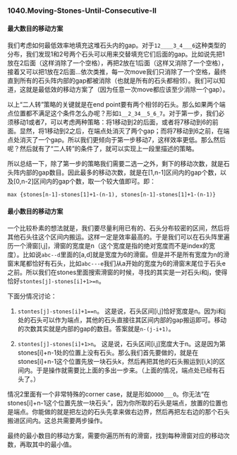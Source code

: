 ### 1040.Moving-Stones-Until-Consecutive-II

#### 最大数目的移动方案

我们考虑如何最低效率地填充这堆石头内的gap。对于```12____3_4___6```这种类型的分布，我们发现1和2号两个石头可以用来交替填充它们后面的gap。比如说先把1放在2后面（这样消除了一个空格），再把2放在1后面（这样又消除了一个空格），接着又可以把1放在2后面...依次类推，每一次move我们只消除了一个空格，最终直到所有的石头阵内部的gap都被消除（也就是所有的石头都相邻）。我们可以知道，这就是最低效的移动方案了（因为任意一次move都应该至少消除一个gap）。

以上“二人转”策略的关键就是在end point要有两个相邻的石头。那么如果两个端点位置都不满足这个条件怎么办呢？形如```1__2_34__5_6_7```。对于第一步，我们必须移动1或者7，可以考虑两种策略：将1移动到2的后面，或者将7移动到6的前面。显然，将1移动到2之后，在端点处消灭了两个gap；而将7移动到6之前，在端点处消灭了一个gap。所以我们更倾向于第一步移动7，这样效率更低。那么然后呢？然后就有了“二人转”的条件了，就可以实现上一段里描述的策略。

所以总结一下，除了第一步的策略我们需要二选一之外，剩下的移动次数，就是石头阵内部的gap数目。因此最多的移动次数，就是在[1,n-1]区间内的gap个数，以及[0,n-2]区间内的gap个数，取一个较大值即可。即：
```
max {stones[n-1]-stones[1]+1-(n-1), stones[n-1]-stones[1]+1-(n-1)}
```

#### 最小数目的移动方案
一个比较朴素的想法就是，我们要尽量利用已有的、石头分布较密的区间，然后将其他石头往这个区间内搬运。这样一定是效率最高的。于是我们可以在石头阵里遍历一个滑窗[i,j]，滑窗的宽度是n（这个宽度是指的绝对宽度而不是index的宽度）。比如说```abc--d```里面的[a,d]就是宽度为6的滑窗。但是并不是所有宽度为n的滑窗末尾都恰好有石头，比如```abc---e```我们从a开始的宽度为6的滑窗末尾位于石头e之前。所以我们在stones里面搜索滑窗的时候，寻找的其实是一对石头i和j，使得恰好```stontes[j]-stones[i]+1>=n```。

下面分情况讨论：

1. ```stontes[j]-stones[i]+1==n```。 这是说，石头区间[i,j]恰好宽度是n。因为i和j处的石头可以作为端点，其他的石头直接往其区间内部的gap搬运即可。移动的次数其实就是内部的gap的数目。答案就是```n-(j-i+1)```。

2. ```stontes[j]-stones[i]+1>n```。 这是说，石头区间[i,j]宽度大于n。这是因为第stones[i]+n-1处的位置上没有石头。那么我们首先要做的，就是在stones[i]+n-1这个位置先放一块石头k，然后再把其他的石头搬运到[i,k]的区间内。于是操作就需要比上面的多出一步来。（上面的情况，端点处已经有石头了。）

情况2里面有一个非常特殊的corner case，就是形如```OOOO___O```。你无法“在stones[i]+n-1这个位置先放一块石头”，因为你所取的石头是端点，放置的位置也是端点。你能做的就是把左边的石头先拿来做右边界，然后再把左右边的那个石头搬进区间内。这总共需要两步操作。

最终的最小数目的移动方案，需要你遍历所有的滑窗，找到每种滑窗对应的移动次数，再取其中的最小值。




